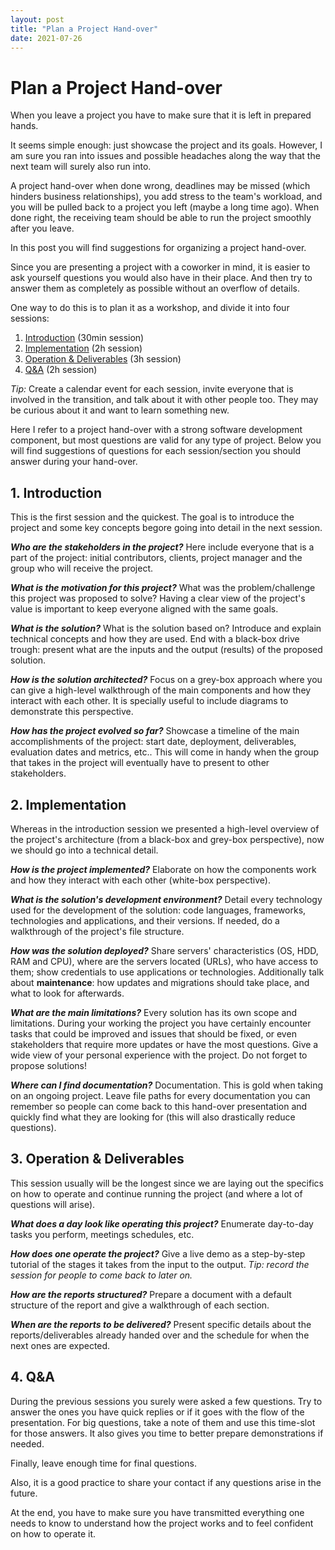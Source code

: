 ```yaml
---
layout: post
title: "Plan a Project Hand-over"
date: 2021-07-26
---
```

# Plan a Project Hand-over

When you leave a project you have to make sure that it is left in prepared hands.

It seems simple enough: just showcase the project and its goals. However, I am sure you ran into issues and possible headaches along the way that the next team will surely also run into.

A project hand-over when done wrong, deadlines may be missed (which hinders business relationships), you add stress to the team's workload, and you will be pulled back to a project you left (maybe a long time ago).
When done right, the receiving team should be able to run the project smoothly after you leave.

In this post you will find suggestions for organizing a project hand-over.

Since you are presenting a project with a coworker in mind, it is easier to ask yourself questions you would also have in their place. And then try to answer them as completely as possible without an overflow of details.

One way to do this is to plan it as a workshop, and divide it into four sessions:

1. [Introduction](#1-introduction) (30min session)
2. [Implementation](#2-implementation) (2h session)
3. [Operation & Deliverables](#3-operation--deliverables) (3h session)
4. [Q&A](#4-qa) (2h session)



*Tip:* Create a calendar event for each session, invite everyone that is involved in the transition, and talk about it with other people too. They may be curious about it and want to learn something new.

Here I refer to a project hand-over with a strong software development component, but most questions are valid for any type of project. Below you will find suggestions of questions for each session/section you should answer during your hand-over.



## 1. Introduction
This is the first session and the quickest. The goal is to introduce the project and some key concepts begore going into detail in the next session.

***Who are the stakeholders in the project?*** Here include everyone that is a part of the project: initial contributors, clients, project manager and the group who will receive the project.

***What is the motivation for this project?*** What was the problem/challenge this project was proposed to solve? Having a clear view of the project's value is important to keep everyone aligned with the same goals.

***What is the solution?*** What is the solution based on? Introduce and explain technical concepts and how they are used. End with a black-box drive trough: present what are the inputs and the output (results) of the proposed solution.

***How is the solution architected?*** Focus on a grey-box approach where you can give a high-level walkthrough of the main components and how they interact with each other. It is specially useful to include diagrams to demonstrate this perspective.

***How has the project evolved so far?*** Showcase a timeline of the main accomplishments of the project: start date, deployment, deliverables, evaluation dates and metrics, etc.. This will come in handy when the group that takes in the project will eventually have to present to other stakeholders.



## 2. Implementation
Whereas in the introduction session we presented a high-level overview of the project's architecture (from a black-box and grey-box perspective), now we should go into a technical detail.

***How is the project implemented?*** Elaborate on how the components work and how they interact with each other (white-box perspective).

***What is the solution's development environment?*** Detail every technology used for the development of the solution: code languages, frameworks, technologies and applications, and their versions. If needed, do a walkthrough of the project's file structure.

***How was the solution deployed?*** Share servers' characteristics (OS, HDD, RAM and CPU), where are the servers located (URLs), who have access to them; show credentials to use applications or technologies. Additionally talk about **maintenance**: how updates and migrations should take place, and what to look for afterwards.

***What are the main limitations?*** Every solution has its own scope and limitations. During your working the project you have certainly encounter tasks that could be improved and issues that should be fixed, or even stakeholders that require more updates or have the most questions. Give a wide view of your personal experience with the project. Do not forget to propose solutions!

***Where can I find documentation?*** Documentation. This is gold when taking on an ongoing project. Leave file paths for every documentation you can remember so people can come back to this hand-over presentation and quickly find what they are looking for (this will also drastically reduce questions).



## 3. Operation & Deliverables
This session usually will be the longest since we are laying out the specifics on how to operate and continue running the project (and where a lot of questions will arise).

***What does a day look like operating this project?*** Enumerate day-to-day tasks you perform, meetings schedules, etc.

***How does one operate the project?*** Give a live demo as a step-by-step tutorial of the stages it takes from the input to the output. *Tip: record the session for people to come back to later on.*

***How are the reports structured?*** Prepare a document with a default structure of the report and give a walkthrough of each section.

***When are the reports to be delivered?*** Present specific details about the reports/deliverables already handed over and the schedule for when the next ones are expected.



## 4. Q&A

During the previous sessions you surely were asked a few questions. Try to answer the ones you have quick replies or if it goes with the flow of the presentation. For big questions, take a note of them and use this time-slot for those answers. It also gives you time to better prepare demonstrations if needed.

Finally, leave enough time for final questions.

Also, it is a good practice to share your contact if any questions arise in the future.



At the end, you have to make sure you have transmitted everything one needs to know to understand how the project works and to feel confident on how to operate it.
